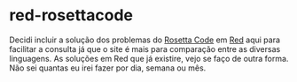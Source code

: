 # red-rosettacode

Decidi incluir a solução dos problemas do [Rosetta Code](http://www.rosettacode.org/wiki/Rosetta_Code) em [Red](https://www.red-lang.org) aqui para facilitar a consulta já que o site é mais para comparação entre as diversas linguagens. As soluções em Red que já existire, vejo se faço de outra forma.
Não sei quantas eu irei fazer por dia, semana ou mês. 
